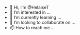 - 👋 Hi, I’m @HelaiseT
- 👀 I’m interested in ...
- 🌱 I’m currently learning ...
- 💞️ I’m looking to collaborate on ...
- 📫 How to reach me ...

<!---
HelaiseT/HelaiseT is a ✨ special ✨ repository because its `README.md` (this file) appears on your GitHub profile.
You can click the Preview link to take a look at your changes.
--->
